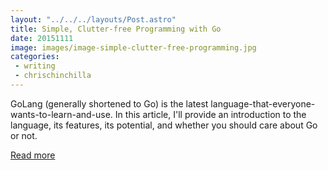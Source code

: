 ```yaml
---
layout: "../../../layouts/Post.astro"
title: Simple, Clutter-free Programming with Go
date: 20151111
image: images/image-simple-clutter-free-programming.jpg
categories:
 - writing
 - chrischinchilla
---
```


GoLang (generally shortened to Go) is the latest language-that-everyone-wants-to-learn-and-use. In this article, I'll provide an introduction to the language, its features, its potential, and whether you should care about Go or not.

[Read more](https://www.sitepoint.com/simple-clutter-free-programming-with-go/)